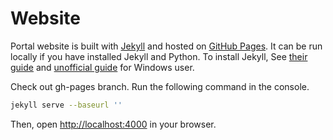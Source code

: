 # Website

Portal website is built with [Jekyll](http://jekyllrb.com/) and hosted on [GitHub Pages](http://pages.github.com/). It can be run locally if you have installed Jekyll and Python. To install Jekyll, See [their guide](http://jekyllrb.com/docs/installation/) and [unofficial guide](https://github.com/juthilo/run-jekyll-on-windows/) for Windows user.

Check out gh-pages branch. Run the following command in the console.
```bash
jekyll serve --baseurl ''
```

Then, open [http://localhost:4000](http://localhost:4000) in your browser.